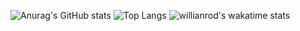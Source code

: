 ![Anurag's GitHub stats](https://github-readme-stats.vercel.app/api?username=ztirk&show_icons=true&theme=dark)
![Top Langs](https://github-readme-stats.vercel.app/api/top-langs/?username=ztirk&theme=dark)
![willianrod's wakatime stats](https://github-readme-stats.vercel.app/api/wakatime?username=ztirk&theme=dark)
